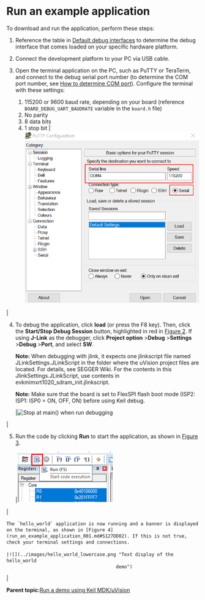 # Run an example application

To download and run the application, perform these steps:

1.  Reference the table in [Default debug interfaces](default_debug_interfaces.md#) to determine the debug interface that comes loaded on your specific hardware platform.
2.  Connect the development platform to your PC via USB cable.
3.  Open the terminal application on the PC, such as PuTTY or TeraTerm, and connect to the debug serial port number \(to determine the COM port number, see [How to determine COM port](how_to_determine_com_port.md)\). Configure the terminal with these settings:

    1.  115200 or 9600 baud rate, depending on your board \(reference `BOARD_DEBUG_UART_BAUDRATE` variable in the `board.h` file\)
    2.  No parity
    3.  8 data bits
    4.  1 stop bit
    |![](../images/terminal_putty_configuration_001.png "Terminal (PuTTY) configurations")

|

4.  To debug the application, click **load** \(or press the F8 key\). Then, click the **Start/Stop Debug Session** button, highlighted in red in [Figure 2](run_an_example_application_001.md#S1234098A702). If using **J-Link** as the debugger, click **Project option** \>**Debug** \>**Settings** \>**Debug** \>**Port**, and select **SW**.

    **Note:** When debugging with jlink, it expects one jlinkscript file named JLinkSettings.JLinkScript in the folder where the uVision project files are located. For details, see SEGGER Wiki. For the contents in this JlinkSettings.JLinkScript, use contents in evkmimxrt1020\_sdram\_init.jlinkscript.

    **Note:** Make sure that the board is set to FlexSPI flash boot mode \(ISP2: ISP1: ISP0 = ON, OFF, ON\) before using Keil debug.

    |![](../images/49_rt600.png "Stop at main() when run
											debugging")

|

5.  Run the code by clicking **Run** to start the application, as shown in [Figure 3](run_an_example_application_001.md#S12702).

    |![](../images/50_rt600.png "Run button")

|

    The `hello_world` application is now running and a banner is displayed on the terminal, as shown in [Figure 4](run_an_example_application_001.md#S127DD02). If this is not true, check your terminal settings and connections.

    |![](../images/hello_world_lowercase.png "Text display of the hello_world
											demo")

|


**Parent topic:**[Run a demo using Keil MDK/μVision](../topics/run_a_demo_using_keil__mdk_vision.md)

